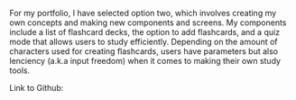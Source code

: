 For my portfolio, I have selected option two, which involves creating my own concepts and making new components and screens. My components include a list of flashcard decks, the option to add flashcards, and a quiz mode that allows users to study efficiently. Depending on the amount of characters used for creating flashcards, users have parameters but also lenciency (a.k.a input freedom) when it comes to making their own study tools.

Link to Github: 
